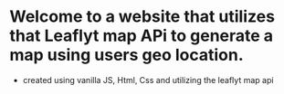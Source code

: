 # Welcome to a website that utilizes that Leaflyt map APi to generate a map using users geo location.

- created using vanilla JS, Html, Css and utilizing the leaflyt map api

